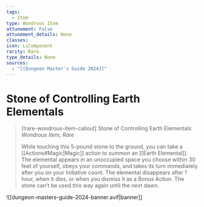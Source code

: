 ```yaml
---
tags:
  - Item
type: Wondrous Item
attunement: False
attunement_details: None
classes:
icon: LiComponent
rarity: Rare
type_details: None
sources: 
  - "[[Dungeon Master's Guide 2024]]"
---
```

# Stone of Controlling Earth Elementals
>[!rare-wondrous-item-callout] Stone of Controlling Earth Elementals
>_Wondrous Item, Rare_
>
>While touching this 5-pound stone to the ground, you can take a [[Actions#Magic\|Magic]] action to summon an [[Earth Elemental]]. The elemental appears in an unoccupied space you choose within 30 feet of yourself, obeys your commands, and takes its turn immediately after you on your Initiative count. The elemental disappears after 1 hour, when it dies, or when you dismiss it as a Bonus Action. The stone can't be used this way again until the next dawn.
>


![[dungeon-masters-guide-2024-banner.avif|banner]]